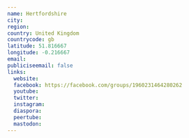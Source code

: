```yaml
---
name: Hertfordshire
city:
region:
country: United Kingdom
countrycode: gb
latitude: 51.816667
longitude: -0.216667
email:
publiciseemail: false
links:
  website:
  facebook: https://facebook.com/groups/1960231464280262
  youtube:
  twitter:
  instagram:
  diaspora:
  peertube:
  mastodon:
---
```

